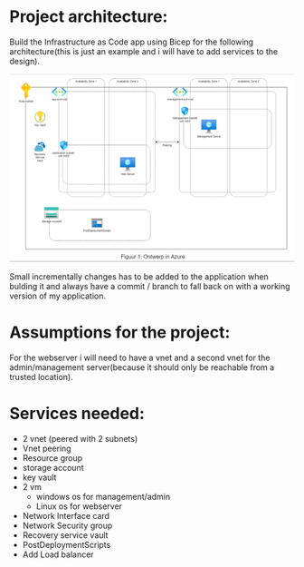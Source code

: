 # Project architecture:


Build the Infrastructure as Code app using Bicep for the following architecture(this is just an example and i will have to add services to the design).

![project_architecturev1.0](../../00_includes/Project_architecturev1.0.png)

Small  incrementally changes has to be added to the application when bulding it and always have a commit / branch to fall back on with a working version of my application.

# Assumptions for the project:

For the webserver i will need to have a vnet and a second vnet for the admin/management server(because it should only be reachable from a trusted location).

# Services needed:
- 2 vnet (peered with 2 subnets)
- Vnet peering
- Resource group
- storage account
- key vault
-  2 vm
    - windows os for management/admin
    - Linux os for webserver
- Network Interface card
- Network Security group
- Recovery service vault
- PostDeploymentScripts
- Add Load balancer

 